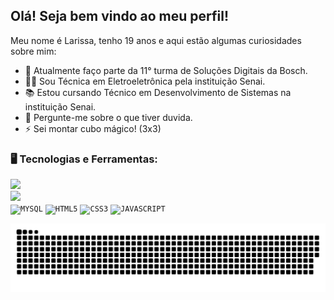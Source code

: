 <p align="center">
  <a href="https://github.com/Dorivis">
  
  </a>
</p>

<div dsplay="inline-block">



</div>



## Olá! Seja bem vindo ao meu perfil!

Meu nome é Larissa, tenho 19 anos e aqui estão algumas curiosidades sobre mim:

- 🔭 Atualmente faço parte da 11° turma de Soluções Digitais da Bosch.
- 👨‍🎓 Sou Técnica em Eletroeletrônica pela instituição Senai.
- 📚 Estou cursando Técnico em Desenvolvimento de Sistemas na instituição Senai.
- 💬 Pergunte-me sobre o que tiver duvida.
- ⚡ Sei montar cubo mágico! (3x3)


### 🖥️ Tecnologias e Ferramentas: 


<code><img  width="40px" src="https://cdn.jsdelivr.net/gh/devicons/devicon@latest/icons/python/python-original.svg"/> </code>
<code><img  width="40px" src="https://cdn.jsdelivr.net/gh/devicons/devicon@latest/icons/java/java-original.svg"/> </code>
<code><img  width="40px" src="https://cdn.jsdelivr.net/gh/devicons/devicon/icons/mysql/mysql-original.svg" title = "MYSQL"/></code>
<code><img  width="40px" src="https://cdn.jsdelivr.net/gh/devicons/devicon/icons/html5/html5-original-wordmark.svg" title = "HTML5"/></code>
<code><img  width="40px" src="https://cdn.jsdelivr.net/gh/devicons/devicon/icons/css3/css3-original-wordmark.svg" title = "CSS3"/></code>
<code><img  width="40px" src="https://cdn.jsdelivr.net/gh/devicons/devicon/icons/javascript/javascript-original.svg" title = "JAVASCRIPT"/></code>
          
          
          
![snake animation](https://github.com/larialvesg/larialvesg/blob/output/github-contribution-grid-snake.svg)


